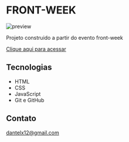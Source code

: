 # FRONT-WEEK

![preview](./.github/preview.png)

Projeto construido a partir do evento front-week

[Clique aqui para acessar](https://danieltelesb.github.io/Pagina-Advocacia/)
## Tecnologias
- HTML
- CSS
- JavaScript
- Git e GitHub

## Contato

dantelx12@gmail.com
